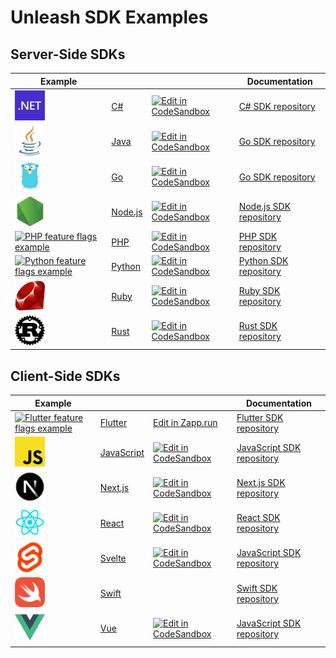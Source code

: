 # Unleash SDK Examples

## Server-Side SDKs

| Example                                                                                                |                     |                                                                                                                                                                 | Documentation                                                             |
|--------------------------------------------------------------------------------------------------------|---------------------|-----------------------------------------------------------------------------------------------------------------------------------------------------------------|---------------------------------------------------------------------------|
| [<img src="./Csharp/.codesandbox/icon.png" alt="Csharp feature flags example" width="48px">](./Csharp) | [C#](./Csharp)      | [![Edit in CodeSandbox](https://codesandbox.io/static/img/play-codesandbox.svg)](https://codesandbox.io/s/github/Unleash/unleash-sdk-examples/tree/main/Csharp) | [C# SDK repository](https://github.com/Unleash/unleash-client-dotnet)     |
| [<img src="./Java/.codesandbox/icon.png" alt="Go feature flags example" width="48px">](./Go)           | [Java](./Java)      | [![Edit in CodeSandbox](https://codesandbox.io/static/img/play-codesandbox.svg)](https://codesandbox.io/s/github/Unleash/unleash-sdk-examples/tree/main/Java)   | [Go SDK repository](https://github.com/Unleash/unleash-client-java)       |
| [<img src="./Go/.codesandbox/icon.png" alt="Go feature flags example" width="48px">](./Go)             | [Go](./Go)          | [![Edit in CodeSandbox](https://codesandbox.io/static/img/play-codesandbox.svg)](https://codesandbox.io/s/github/Unleash/unleash-sdk-examples/tree/main/Go)     | [Go SDK repository](https://github.com/Unleash/unleash-client-go)         |
| [<img src="./NodeJS/.codesandbox/icon.png" alt="NodeJS feature flags example" width="48px">](./NodeJS) | [Node.js](./NodeJS) | [![Edit in CodeSandbox](https://codesandbox.io/static/img/play-codesandbox.svg)](https://codesandbox.io/s/github/Unleash/unleash-sdk-examples/tree/main/NodeJS) | [Node.js SDK repository](https://github.com/Unleash/unleash-client-node)  |
| [<img src="./PHP/.codesandbox/icon.png" alt="PHP feature flags example" width="48px">](./PHP)          | [PHP](./PHP)        | [![Edit in CodeSandbox](https://codesandbox.io/static/img/play-codesandbox.svg)](https://codesandbox.io/s/github/Unleash/unleash-sdk-examples/tree/main/PHP)    | [PHP SDK repository](https://github.com/Unleash/unleash-client-php)       |
| [<img src="./Python/.codesandbox/icon.png" alt="Python feature flags example" width="48px">](./Python) | [Python](./Python)  | [![Edit in CodeSandbox](https://codesandbox.io/static/img/play-codesandbox.svg)](https://codesandbox.io/s/github/Unleash/unleash-sdk-examples/tree/main/Python) | [Python SDK repository](https://github.com/Unleash/unleash-client-python) |
| [<img src="./Ruby/.codesandbox/icon.png" alt="Ruby feature flags example" width="48px">](./Ruby)       | [Ruby](./Ruby)      | [![Edit in CodeSandbox](https://codesandbox.io/static/img/play-codesandbox.svg)](https://codesandbox.io/s/github/Unleash/unleash-sdk-examples/tree/main/Ruby)   | [Ruby SDK repository](https://github.com/Unleash/unleash-client-ruby)     |
| [<img src="./Rust/.codesandbox/icon.png" alt="Rust feature flags example" width="48px">](./Rust)       | [Rust](./Rust)      | [![Edit in CodeSandbox](https://codesandbox.io/static/img/play-codesandbox.svg)](https://codesandbox.io/s/github/Unleash/unleash-sdk-examples/tree/main/Rust)   | [Rust SDK repository](https://github.com/Unleash/unleash-client-rust)     |

## Client-Side SDKs

| Example                                                                                                                    |                            |                                                                                                                                                                   | Documentation                                                                     |
| -------------------------------------------------------------------------------------------------------------------------- | -------------------------- | ----------------------------------------------------------------------------------------------------------------------------------------------------------------- | --------------------------------------------------------------------------------- |
| [<img src="./Flutter/unleash_example/web/icons/Icon-192.png" alt="Flutter feature flags example" width="48px">](./Flutter) | [Flutter](./Flutter)       | [Edit in Zapp.run](https://zapp.run/edit/unleash-sdk-examples-z410406wk4105)                                                                                      | [Flutter SDK repository](https://github.com/Unleash/unleash_proxy_client_flutter) |
| [<img src="./JavaScript/.codesandbox/icon.png" alt="JavaScript feature flags example" width="48px">](./JavaScript)         | [JavaScript](./JavaScript) | [![Edit in CodeSandbox](https://codesandbox.io/static/img/play-codesandbox.svg)](https://codesandbox.io/s/github/Unleash/unleash-sdk-examples/tree/main/JavaScript) | [JavaScript SDK repository](https://github.com/Unleash/unleash-proxy-client-js)   |
| [<img src="./Next.js/.codesandbox/icon.png" alt="Next.js feature flags example" width="48px">](./Next.js)                  | [Next.js](./Next.js)       | [![Edit in CodeSandbox](https://codesandbox.io/static/img/play-codesandbox.svg)](https://codesandbox.io/s/github/Unleash/unleash-sdk-examples/tree/main/Next.js)    | [Next.js SDK repository](https://github.com/Unleash/unleash-client-nextjs)        |
| [<img src="./React/public/icon.png" alt="React feature flags example" width="48px">](./React)                              | [React](./React)           | [![Edit in CodeSandbox](https://codesandbox.io/static/img/play-codesandbox.svg)](https://codesandbox.io/s/github/Unleash/unleash-sdk-examples/tree/main/React)      | [React SDK repository](https://github.com/Unleash/proxy-client-react)             |
| [<img src="./Svelte/.codesandbox/icon.png" alt="Svelte feature flags example" width="48px">](./Svelte)                     | [Svelte](./Svelte)         | [![Edit in CodeSandbox](https://codesandbox.io/static/img/play-codesandbox.svg)](https://codesandbox.io/s/github/Unleash/unleash-sdk-examples/tree/main/Svelte)     | [JavaScript SDK repository](https://github.com/Unleash/unleash-proxy-client-js)   |
| [<img src="./Swift/icon.png" alt="Swift feature flags example" width="48px">](./Swift)                                     | [Swift](./Swift)           |                                                                                                                                                                   | [Swift SDK repository](https://github.com/Unleash/unleash-proxy-client-swift)     |
| [<img src="./Vue/.codesandbox/icon.png" alt="Vue feature flags example" width="48px">](./Vue)                              | [Vue](./Vue)               | [![Edit in CodeSandbox](https://codesandbox.io/static/img/play-codesandbox.svg)](https://codesandbox.io/s/github/Unleash/unleash-sdk-examples/tree/main/Vue)        | [JavaScript SDK repository](https://github.com/Unleash/unleash-proxy-client-js)   |
